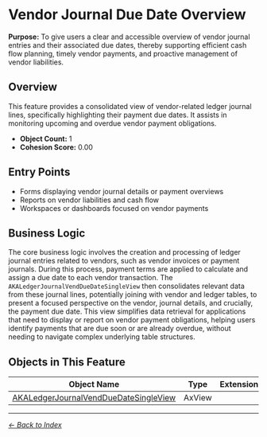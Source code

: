 # Vendor Journal Due Date Overview

**Purpose:** To give users a clear and accessible overview of vendor journal entries and their associated due dates, thereby supporting efficient cash flow planning, timely vendor payments, and proactive management of vendor liabilities.

## Overview

This feature provides a consolidated view of vendor-related ledger journal lines, specifically highlighting their payment due dates. It assists in monitoring upcoming and overdue vendor payment obligations.

- **Object Count:** 1
- **Cohesion Score:** 0.00

## Entry Points

- Forms displaying vendor journal details or payment overviews
- Reports on vendor liabilities and cash flow
- Workspaces or dashboards focused on vendor payments

## Business Logic

The core business logic involves the creation and processing of ledger journal entries related to vendors, such as vendor invoices or payment journals. During this process, payment terms are applied to calculate and assign a due date to each vendor transaction. The `AKALedgerJournalVendDueDateSingleView` then consolidates relevant data from these journal lines, potentially joining with vendor and ledger tables, to present a focused perspective on the vendor, journal details, and crucially, the payment due date. This view simplifies data retrieval for applications that need to display or report on vendor payment obligations, helping users identify payments that are due soon or are already overdue, without needing to navigate complex underlying table structures.

## Objects in This Feature

| Object Name | Type | Extension | Description |
|-------------|------|-----------|-------------|
| [AKALedgerJournalVendDueDateSingleView](Objects/AKALedgerJournalVendDueDateSingleView.md) | AxView |  |  |

---

*[← Back to Index](../../index.md)*

